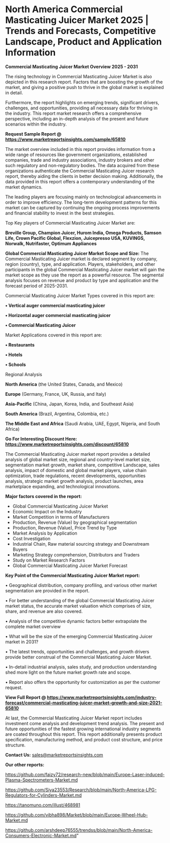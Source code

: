 # North America Commercial Masticating Juicer Market 2025 | Trends and Forecasts, Competitive Landscape, Product and Application Information

<Strong> Commercial Masticating Juicer Market Overview 2025 - 2031</strong>

The rising technology in Commercial Masticating Juicer Market is also depicted in this research report. Factors that are boosting the growth of the market, and giving a positive push to thrive in the global market is explained in detail.

Furthermore, the report highlights on emerging trends, significant drivers, challenges, and opportunities, providing all necessary data for thriving in the industry. This report market research offers a comprehensive perspective, including an in-depth analysis of the present and future scenarios within the industry.

<strong>Request Sample Report @ <a href=https://www.marketreportsinsights.com/sample/65810>https://www.marketreportsinsights.com/sample/65810</a></strong>

The market overview included in this report provides information from a wide range of resources like government organizations, established companies, trade and industry associations, industry brokers and other such regulatory and non-regulatory bodies. The data acquired from these organizations authenticate the Commercial Masticating Juicer research report, thereby aiding the clients in better decision making. Additionally, the data provided in this report offers a contemporary understanding of the market dynamics.

The leading players are focusing mainly on technological advancements in order to improve efficiency. The long-term development patterns for this market can be captured by continuing the ongoing process improvements and financial stability to invest in the best strategies.

Top Key players of Commercial Masticating Juicer Market are:

<strong>Breville Group, Champion Juicer, Hurom India, Omega Products, Samson Life, Crown Pacific Global, Flexzion, Juicepresso USA, KUVINGS, Norwalk, Nutrifaster, Optimum Appliances</strong>

<strong><b>Global Commercial Masticating Juicer Market Scope and Size:</b></strong>
The Commercial Masticating Juicer market is declared segment by company, region (country), type, and application. Players, stakeholders, and other participants in the global Commercial Masticating Juicer market will gain the market scope as they use the report as a powerful resource. The segmental analysis focuses on revenue and product by type and application and the forecast period of 2025-2031.

Commercial Masticating Juicer Market Types covered in this report are:

<strong>• Vertical auger commercial masticating juicer

• Horizontal auger commercial masticating juicer

• Commercial Masticating Juicer</strong>

Market Applications covered in this report are:

<strong>• Restaurants

• Hotels

• Schools</strong> 

Regional Analysis

<strong>North America</strong> (the United States, Canada, and Mexico)

<strong>Europe</strong> (Germany, France, UK, Russia, and Italy)

<strong>Asia-Pacific</strong> (China, Japan, Korea, India, and Southeast Asia)

<strong>South America</strong> (Brazil, Argentina, Colombia, etc.)

<strong>The Middle East and Africa</strong> (Saudi Arabia, UAE, Egypt, Nigeria, and South Africa)

<strong>Go For Interesting Discount Here: <a href=https://www.marketreportsinsights.com/discount/65810>https://www.marketreportsinsights.com/discount/65810</a></strong>

The Commercial Masticating Juicer market report provides a detailed analysis of global market size, regional and country-level market size, segmentation market growth, market share, competitive Landscape, sales analysis, impact of domestic and global market players, value chain optimization, trade regulations, recent developments, opportunities analysis, strategic market growth analysis, product launches, area marketplace expanding, and technological innovations.

<strong><b>Major factors covered in the report:</b></strong>
<ul>
  <li>Global Commercial Masticating Juicer Market </li>
  <li>Economic Impact on the Industry</li>
  <li>Market Competition in terms of Manufacturers</li>
  <li>Production, Revenue (Value) by geographical segmentation</li>
  <li>Production, Revenue (Value), Price Trend by Type</li>
  <li>Market Analysis by Application</li>
  <li>Cost Investigation</li>
  <li>Industrial Chain, Raw material sourcing strategy and Downstream Buyers</li>
  <li>Marketing Strategy comprehension, Distributors and Traders</li>
  <li>Study on Market Research Factors</li>
  <li>Global Commercial Masticating Juicer Market Forecast</li>
</ul>

<strong><b>Key Point of the Commercial Masticating Juicer Market report:</b></strong>

• Geographical distribution, company profiling, and various other market segmentation are provided in the report.

• For better understanding of the global Commercial Masticating Juicer market status, the accurate market valuation which comprises of size, share, and revenue are also covered.

• Analysis of the competitive dynamic factors better extrapolate the complete market overview

• What will be the size of the emerging Commercial Masticating Juicer market in 2031?

• The latest trends, opportunities and challenges, and growth drivers provide better construal of the Commercial Masticating Juicer Market.

• In-detail industrial analysis, sales study, and production understanding shed more light on the future market growth rate and scope.

• Report also offers the opportunity for customization as per the customer request.

<strong><b>View Full Report @ <a href=https://www.marketreportsinsights.com/industry-forecast/commercial-masticating-juicer-market-growth-and-size-2021-65810>https://www.marketreportsinsights.com/industry-forecast/commercial-masticating-juicer-market-growth-and-size-2021-65810</a></b></strong>


At last, the Commercial Masticating Juicer Market report includes investment come analysis and development trend analysis. The present and future opportunities of the fastest growing international industry segments are coated throughout this report. This report additionally presents product specification, manufacturing method, and product cost structure, and price structure.

<strong>Contact Us:</strong>
sales@marketreportsinsights.com

<strong>Our other reports:</strong>

<a href=https://github.com/faizy72/research-new/blob/main/Europe-Laser-induced-Plasma-Spectrometers-Market.md>https://github.com/faizy72/research-new/blob/main/Europe-Laser-induced-Plasma-Spectrometers-Market.md</a>

<a href=https://github.com/Siya23553/Research/blob/main/North-America-LPG-Regulators-for-Cylinders-Market.md>https://github.com/Siya23553/Research/blob/main/North-America-LPG-Regulators-for-Cylinders-Market.md</a>

<a href=https://tanomuno.com/illust/468981>https://tanomuno.com/illust/468981</a>

<a href=https://github.com/vibha898/Market/blob/main/Europe-Wheel-Hub-Market.md>https://github.com/vibha898/Market/blob/main/Europe-Wheel-Hub-Market.md</a>

<a href=https://github.com/arshdeep76555/trendss/blob/main/North-America-Consumers-Electronic-Market.md>https://github.com/arshdeep76555/trendss/blob/main/North-America-Consumers-Electronic-Market.md</a>"

